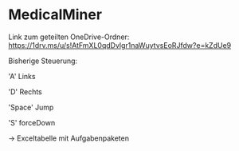 # MedicalMiner

Link zum geteilten OneDrive-Ordner: https://1drv.ms/u/s!AtFmXL0qdDvlgr1naWuytvsEoRJfdw?e=kZdUe9

Bisherige Steuerung:

  'A' Links
  
  'D' Rechts
  
  'Space' Jump
  
  'S' forceDown

-> Exceltabelle mit Aufgabenpaketen
